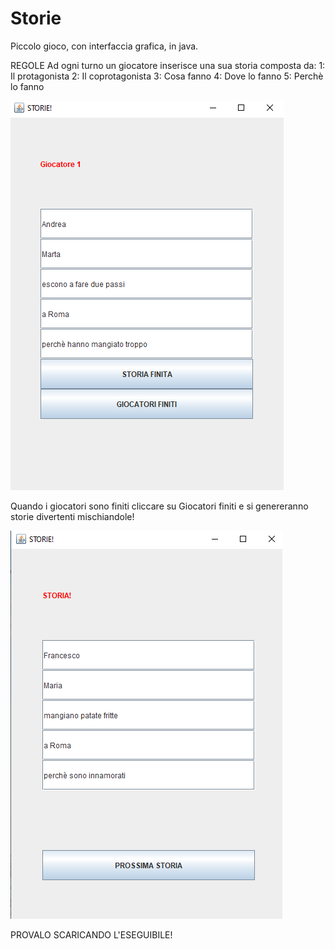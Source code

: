 # Storie
Piccolo gioco, con interfaccia grafica, in java.

REGOLE
Ad ogni turno un giocatore inserisce una sua storia composta da:
1: Il protagonista 2: Il coprotagonista 3: Cosa fanno 4: Dove lo fanno 5: Perchè lo fanno

![alt text](https://github.com/filippo-renai/Storie/blob/main/Immagini/Esempio.png?raw=true)

Quando i giocatori sono finiti cliccare su Giocatori finiti e si genereranno storie divertenti mischiandole!

![alt text](https://github.com/filippo-renai/Storie/blob/main/Immagini/Risultato.png?raw=true)


PROVALO SCARICANDO L'ESEGUIBILE!
